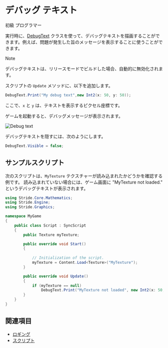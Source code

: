 # デバッグ テキスト
<!--
# Debug text
-->

<span class="label label-doc-level">初級</span>
<span class="label label-doc-audience">プログラマー</span>
<!--
<span class="label label-doc-level">Beginner</span>
<span class="label label-doc-audience">Programmer</span>
-->

実行時に、[DebugText](xref:Stride.Engine.ScriptComponent.DebugText) クラスを使って、デバッグテキストを描画することができます。例えば、問題が発生した旨のメッセージを表示することに使うことができます。
<!--
You can print debug text at runtime with [DebugText](xref:Stride.Engine.ScriptComponent.DebugText). For example, you can use this to display a message when a problem occurs.
-->

>[!Note]
>デバッグテキストは、リリースモードでビルドした場合、自動的に無効化されます。

<!--
>[!Note]
>Debug text is automatically disabled when you build the game in release mode.
-->

スクリプトの `Update` メソッドに、以下を追加します。
<!--
In the `Update` method of your script, add:
-->

```cs
DebugText.Print("My debug text",new Int2(x: 50, y: 50));
```

ここで、`x` と `y` は、テキストを表示するピクセル座標です。
<!--
Where `x` and `y` are the pixel coordinates to display the text at.
-->

ゲームを起動すると、デバッグメッセージが表示されます。
<!--
The debug message is displayed when you run the game.
-->

![Debug text](media/my-debug-text.jpg)

デバッグテキストを隠すには、次のようにします。
<!--
To hide debug text, use:
-->

```cs
DebugText.Visible = false;
```

## サンプルスクリプト
<!--
## Example script
-->

次のスクリプトは、`MyTexture` テクスチャーが読み込まれたかどうかを確認する例です。
読み込まれていない場合には、ゲーム画面に "MyTexture not loaded." というデバッグテキストが表示されます。
<!--
The following script checks that the texture `MyTexture` is loaded. If it isn't loaded, the game displays the debug text "MyTexture not loaded".
-->

```cs
using Stride.Core.Mathematics;
using Stride.Engine;
using Stride.Graphics;

namespace MyGame
{
    public class Script : SyncScript
    {
		public Texture myTexture;

        public override void Start()
        {
           
            // Initialization of the script.
            myTexture = Content.Load<Texture>("MyTexture");
        }

        public override void Update()
        {
			if (myTexture == null)
                DebugText.Print("MyTexture not loaded", new Int2(x: 50, y: 50));
        }
    }
}
```

## 関連項目
<!--
## See also
-->

* [ロギング](logging.md)
* [スクリプト](../scripts/index.md)

<!--
* [Logging](logging.md)
* [Scripts](../scripts/index.md)
-->
